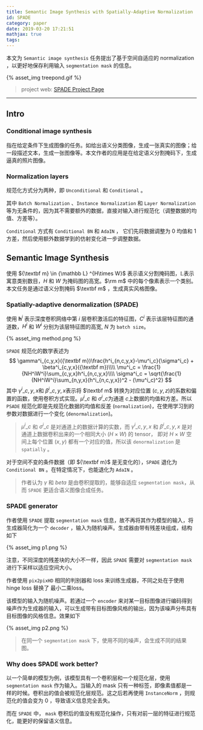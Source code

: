 ```yaml
---
title: Semantic Image Synthesis with Spatially-Adaptive Normalization
id: SPADE
category: paper
date: 2019-03-20 17:21:51
mathjax: true
tags:
---
```



本文为 `Semantic image synthesis`  任务提出了基于空间自适应的 normalization ，以更好地保存利用输入 `segmentation mask` 的信息。


<!-- more -->


{% asset_img treepond.gif %}



> project web: [SPADE Project Page](https://nvlabs.github.io/SPADE/)

----



## Intro

### Conditional image synthesis

指在给定条件下生成图像的任务。如给出语义分类图像，生成一张真实的图像；给一段描述文本，生成一张图像等。本文作者的应用是在给定语义分割掩码下，生成逼真的照片图像。



### Normalization layers

规范化方式分为两种，即 `Unconditional` 和 `Conditional` 。

其中 `Batch Normalization` 、`Instance Normalization` 和 `Layer Normalization` 等为无条件的，因为其不需要额外的数据，直接对输入进行规范化（调整数据的均值、方差等）。

`Conditional` 方式有 `Conditional BN` 和 `AdaIN` ， 它们先将数据调整为 0 均值和 1 方差，然后使用额外数据学到的仿射变化进一步调整数据。



## Semantic Image Synthesis

使用 ${\textbf m} \in {\mathbb L} ^{H\times W}​$ 表示语义分割掩码图，$\mathbb L​$ 表示寓意类别数目，$H​$ 和 $W​$ 为掩码图的高宽。$\rm m​$ 中的每个像素表示一个类别。本文任务是通过语义分割掩码 $\textbf m​$ ，生成真实风格图像。



### Spatially-adaptive denormalization (SPADE)

使用 $\textbf{h}^i$ 表示深度卷积网络中第 $i$ 层卷积激活后的特征图，$C^i$ 表示该层特征图的通道数，$H^i$ 和 $W^i$ 分别为该层特征图的高宽,  $N​$ 为 `batch size`。


{% asset_img method.png %}


`SPADE` 规范化的数学表述为
$$
\gamma^i_{c,y,x}({\textbf m})\frac{h^i_{n,c,y,x}-\mu^i_c}{\sigma^i_c} + \beta^i_{c,y,x}({\textbf m})\\\\
\mu^i_c = \frac{1}{NH^iW^i}\sum_{c,y,x}h^i_{n,c,y,x}\\\\
\sigma^i_c = \sqrt{\frac{1}{NH^iW^i}\sum_{n,y,x}(h^i_{n,c,y,x})^2 - (\mu^i_c)^2}
$$
其中 $\gamma^i\_{c,y,x}​$ 和 $\beta^i\_{c,y,x}​$ 表示将 $\textbf m​$ 转换为对应位置 $(c,y,z)​$ 的系数和偏置的函数，使用卷积方式实现。$\mu^i\_c​$ 和 $\sigma^i\_c​$ 为通道 $c​$ 上数据的均值和方差。所以 `PSADE` 规范化即是先规范化数据的均值和反差 (`normalization`)，在使用学习到的参数对数据进行一个变化 (`denormalization`)。

> $\mu^i\_c$ 和 $\sigma^i\_c$ 是对通道上的数据计算的实数，而 $\gamma^i\_{c,y,x}$ 和 $\beta^i\_{c,y,x}$ 是对通道上数据卷积出来的一个相同大小 ($H\times W$) 的 tensor， 即对 $H\times W$ 空间上每个位置 ($x,y​$) 都有一个对应的值，所以该 `denormalization` 是 `spatially` 。

对于空间不变的条件数据（即 ${\textbf m}$ 是无变化的），`SPADE` 退化为 `Conditional BN` 。在特定情况下，也能退化为 `AdaIN` 。

> 作者认为 $\gamma$ 和 $beta$ 是由卷积提取的，能够自适应 `segmentation mask`，从而 `SPADE` 更适合语义图像合成任务。



### SPADE generator

作者使用 `SPADE` 提取 `segmentation mask` 信息，故不再将其作为模型的输入，将生成器简化为一个 `decoder` ，输入为随机噪声。生成器由带有残差块组成，结构如下


{% asset_img p1.png %}


注意，不同深度的残差块的大小不一样，因此 `SPADE` 需要对 `segmentation mask` 进行下采样以适应空间大小。

作者使用 `pix2pixHD` 相同的判别器和 loss 来训练生成器，不同之处在于使用 hinge loss 替换了 最小二乘loss。

该模型的输入为随机噪声。若通过一个 `encoder` 来对某一目标图像进行编码得到噪声作为生成器的输入，可以生成带有目标图像风格的输出，因为该噪声分布具有目标图像的风格信息。效果如下


{% asset_img p2.png %}


> 在同一个 `segmentation mask` 下，使用不同的噪声，会生成不同的结果图。



### Why does SPADE work better?

以一个简单的模型为例，该模型具有一个卷积层和一个规范化层，使用 `segmentation mask` 作为输入。当输入的 mask 只有一种标签，即像素值都是一样的时候。卷积出的值会被规范化层规范。这之后若再使用 `InstanceNorm` ，则规范化的值会变为 0 ，导致语义信息完全丢失。

而在 `SPADE` 中， `mask` 卷积后的值没有规范化操作，只有对前一层的特征进行规范化，能更好的保留语义信息。

